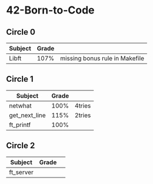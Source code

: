 # 42-Born-to-Code

## Circle 0

| Subject | Grade |  | 
| ---------- | :--------- | :----------:
| Libft | 107% | missing bonus rule in Makefile |

## Circle 1

| Subject | Grade |  | 
| ---------- | :--------- | :----------:
| netwhat | 100% | 4tries |
| get_next_line | 115% | 2tries |
| ft_printf | 100% |  |

## Circle 2

| Subject | Grade |  | 
| ---------- | :--------- | :----------:
| ft_server |  |  |
